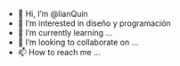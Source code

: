 - 👋 Hi, I’m @lianQuin
- 👀 I’m interested in diseño y programación 
- 🌱 I’m currently learning ...
- 💞️ I’m looking to collaborate on ...
- 📫 How to reach me ...

<!---
lianQuin/lianQuin is a ✨ special ✨ repository because its `README.md` (this file) appears on your GitHub profile.
You can click the Preview link to take a look at your changes.
--->
